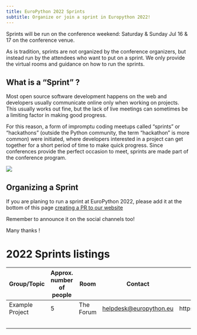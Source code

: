 ```yaml
---
title: EuroPython 2022 Sprints
subtitle: Organize or join a sprint in Europython 2022!
---
```


Sprints will be run on the conference weekend: Saturday & Sunday Jul 16 & 17 on the conference venue. 

As is tradition, sprints are not organized by the conference organizers, but instead run by the attendees who want to put on a sprint. We only provide the virtual rooms and guidance on how to run the sprints.


## What is a “Sprint” ?

Most open source software development happens on the web and developers usually communicate online only when working on projects. This usually works out fine, but the lack of live meetings can sometimes be a limiting factor in making good progress.

For this reason, a form of impromptu coding meetups called “sprints” or “hackathons” (outside the Python community, the term “hackathon” is more common) were initiated, where developers interested in a project can get together for a short period of time to make quick progress. Since conferences provide the perfect occasion to meet, sprints are made part of the conference program.

<img src="/img/sprint_collection.png__2420x1619_q85_crop_subsampling-2_upscale.png" /> 


## Organizing a Sprint

If you are planing to run a sprint at EuroPython 2022, please add it at the bottom of this page [creating a PR to our website](https://github.com/EuroPython/website/blob/main/data/pages-content/sprints.md)

Remember to announce it on the social channels too!

Many thanks !

# 2022 Sprints listings

| Group/Topic     | Approx. number of people  | Room      | Contact                | Links to the project                |
|-----------------|---------------------------|-----------|------------------------|-------------------------------------|
| Example Project | 5                         | The Forum | helpdesk@europython.eu | https://your_project_url/README.src |
|                 |                           |           |                        |                                     |
|                 |                           |           |                        |                                     |
|                 |                           |           |                        |                                     |
|                 |                           |           |                        |                                     |
|                 |                           |           |                        |                                     |
